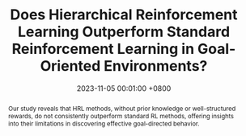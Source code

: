 ---
title:          "Does Hierarchical Reinforcement Learning Outperform Standard Reinforcement Learning in Goal-Oriented Environments?"
date:           2023-11-05 00:01:00 +0800
selected:       true
pub:            "NeurIPS 2023 Workshop on Goal-Conditioned Reinforcement Learning"
pub_date:       "2023"
abstract: >-
  Our study reveals that HRL methods, without prior knowledge or well-structured rewards, do not consistently outperform standard RL methods, offering insights into their limitations in discovering effective goal-directed behavior.
cover:          /assets/images/covers/hrl.png
authors:
- Ziyan Luo*
- <b>Yijie Zhang*</b>
- Zhaoyue Wang*

links:
  Paper: https://openreview.net/forum?id=DrosGMxl2v
---
